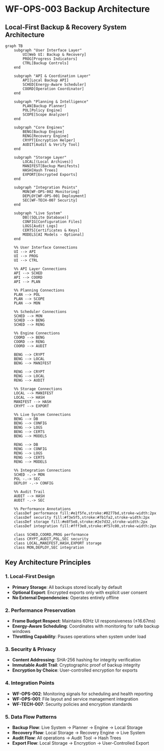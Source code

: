 # WF-OPS-003 Backup Architecture

## Local-First Backup & Recovery System Architecture

```mermaid
graph TB
    subgraph "User Interface Layer"
        UI[Web UI: Backup & Recovery]
        PROG[Progress Indicators]
        CTRL[Backup Controls]
    end
    
    subgraph "API & Coordination Layer"
        API[Local Backup API]
        SCHED[Energy-Aware Scheduler]
        COORD[Operation Coordinator]
    end
    
    subgraph "Planning & Intelligence"
        PLAN[Backup Planner]
        POL[Policy Engine]
        SCOPE[Scope Analyzer]
    end
    
    subgraph "Core Engines"
        BENG[Backup Engine]
        RENG[Recovery Engine]
        CRYPT[Encryption Helper]
        AUDIT[Audit & Verify Tool]
    end
    
    subgraph "Storage Layer"
        LOCAL[(Local Archives)]
        MANIFEST[Backup Manifests]
        HASH[Hash Trees]
        EXPORT[Encrypted Exports]
    end
    
    subgraph "Integration Points"
        MON[WF-OPS-002 Monitoring]
        DEPLOY[WF-OPS-001 Deployment]
        SEC[WF-TECH-007 Security]
    end
    
    subgraph "Live System"
        DB[(SQLite Database)]
        CONFIG[Configuration Files]
        LOGS[Audit Logs]
        CERTS[Certificates & Keys]
        MODELS[AI Models - Optional]
    end
    
    %% User Interface Connections
    UI --> API
    UI --> PROG
    UI --> CTRL
    
    %% API Layer Connections
    API --> SCHED
    API --> COORD
    API --> PLAN
    
    %% Planning Connections
    PLAN --> POL
    PLAN --> SCOPE
    PLAN --> MON
    
    %% Scheduler Connections
    SCHED --> MON
    SCHED --> BENG
    SCHED --> RENG
    
    %% Engine Connections
    COORD --> BENG
    COORD --> RENG
    COORD --> AUDIT
    
    BENG --> CRYPT
    BENG --> LOCAL
    BENG --> MANIFEST
    
    RENG --> CRYPT
    RENG --> LOCAL
    RENG --> AUDIT
    
    %% Storage Connections
    LOCAL --> MANIFEST
    LOCAL --> HASH
    MANIFEST --> HASH
    CRYPT --> EXPORT
    
    %% Live System Connections
    BENG --> DB
    BENG --> CONFIG
    BENG --> LOGS
    BENG --> CERTS
    BENG --> MODELS
    
    RENG --> DB
    RENG --> CONFIG
    RENG --> LOGS
    RENG --> CERTS
    RENG --> MODELS
    
    %% Integration Connections
    SCHED -.-> MON
    POL -.-> SEC
    DEPLOY -.-> CONFIG
    
    %% Audit Trail
    AUDIT --> HASH
    AUDIT -.-> SEC
    
    %% Performance Annotations
    classDef performance fill:#e1f5fe,stroke:#0277bd,stroke-width:2px
    classDef security fill:#f3e5f5,stroke:#7b1fa2,stroke-width:2px
    classDef storage fill:#e8f5e8,stroke:#2e7d32,stroke-width:2px
    classDef integration fill:#fff3e0,stroke:#f57c00,stroke-width:2px
    
    class SCHED,COORD,PROG performance
    class CRYPT,AUDIT,POL,SEC security
    class LOCAL,MANIFEST,HASH,EXPORT storage
    class MON,DEPLOY,SEC integration
```

## Key Architecture Principles

### 1. Local-First Design
- **Primary Storage**: All backups stored locally by default
- **Optional Export**: Encrypted exports only with explicit user consent
- **No External Dependencies**: Operates entirely offline

### 2. Performance Preservation
- **Frame Budget Respect**: Maintains 60Hz UI responsiveness (≤16.67ms)
- **Energy-Aware Scheduling**: Coordinates with monitoring for safe backup windows
- **Throttling Capability**: Pauses operations when system under load

### 3. Security & Privacy
- **Content Addressing**: SHA-256 hashing for integrity verification
- **Immutable Audit Trail**: Cryptographic proof of backup integrity
- **Encryption by Choice**: User-controlled encryption for exports

### 4. Integration Points
- **WF-OPS-002**: Monitoring signals for scheduling and health reporting
- **WF-OPS-001**: File layout and service management integration
- **WF-TECH-007**: Security policies and encryption standards

### 5. Data Flow Patterns
- **Backup Flow**: Live System → Planner → Engine → Local Storage
- **Recovery Flow**: Local Storage → Recovery Engine → Live System
- **Audit Flow**: All operations → Audit Tool → Hash Trees
- **Export Flow**: Local Storage → Encryption → User-Controlled Export

